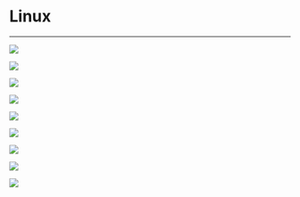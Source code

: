 # Linux

------

![](https://pic.downk.cc/item/5fdd63273ffa7d37b32e4738.jpg)

![](https://pic.downk.cc/item/5fdd63273ffa7d37b32e473b.jpg)

![](https://pic.downk.cc/item/5fdd63273ffa7d37b32e473f.jpg)

![](https://pic.downk.cc/item/5fdd63273ffa7d37b32e4744.jpg)

![](https://pic.downk.cc/item/5fdd63273ffa7d37b32e4735.jpg)

![](https://pic.downk.cc/item/5fdd642e3ffa7d37b32f12c4.jpg)

![](https://pic.downk.cc/item/5fdd642f3ffa7d37b32f12d2.jpg)

![](https://pic.downk.cc/item/5fdd642e3ffa7d37b32f12b7.jpg)

![](https://pic.downk.cc/item/5fdd642e3ffa7d37b32f12ba.jpg)

